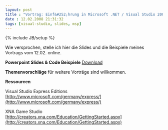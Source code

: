 ```yaml
---
layout: post
title : "Vortrag: Einf&#252;hrung in Microsoft .NET / Visual Studio 2008"
date : 12.02.2008 21:31:32
tags: [visual-studio, slides, msp]
---
```

{% include JB/setup %}

Wie versprochen, stelle ich hier die Slides und die Beispiele meines Vortrags vom 12.02. online.

**Powerpoint Slides & Code Beispiele**
[Download](https://github.com/janbernloehr/2008-02-12-EinfuehrungNet)

**Themenvorschläge** für weitere Vorträge sind willkommen.

**Ressourcen**

Visual Studio Express Editions  
[http://www.microsoft.com/germany/express/](http://www.microsoft.com/germany/express/)

XNA Game Studio  
[http://creators.xna.com/Education/GettingStarted.aspx](http://creators.xna.com/Education/GettingStarted.aspx)
